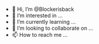 - 👋 Hi, I’m @Blockerisback
- 👀 I’m interested in ...
- 🌱 I’m currently learning ...
- 💞️ I’m looking to collaborate on ...
- 📫 How to reach me ...

<!---
Blockerisback/Blockerisback is a ✨ special ✨ repository because its `README.md` (this file) appears on your GitHub profile.
You can click the Preview link to take a look at your changes.
--->
